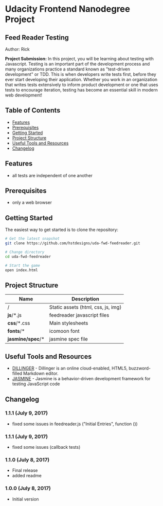 # Udacity Frontend Nanodegree Project
## Feed Reader Testing
Author: Rick

**Project Submission:**
In this project, you will be learning about testing with Javascript. Testing is an important part of the development process and many organizations practice a standard known as "test-driven development" or TDD. This is when developers write tests first, before they ever start developing their application.
Whether you work in an organization that writes tests extensively to inform product development or one that uses tests to encourage iteration, testing has become an essential skill in modern web development!

## Table of Contents
- [Features](#features)
- [Prerequisites](#prerequisites)
- [Getting Started](#getting-started)
- [Project Structure](#project-structure)
- [Useful Tools and Resources](#useful-tools-and-resources)
- [Changelog](#changelog)

## Features
- all tests are independent of one another

## Prerequisites
- only a web browser

## Getting Started
The easiest way to get started is to clone the repository:

```bash
# Get the latest snapshot
git clone https://github.com/hstdesigns/uda-fwd-feedreader.git

# Change directory
cd uda-fwd-feedreader

# Start the game
open index.html
```

## Project Structure
| Name                                  | Description                                                   |
| ------------------------------------- | ------------------------------------------------------------- |
| /                                     | Static assets (html, css, js, img)                            |
| **js**/*.js                           | feedreader javascript files                                   |
| **css**/*.css                         | Main stylesheets                                              |
| **fonts**/*                           | icomoon font                                                  |
| **jasmine/spec**/*                    | jasmine spec file                                             |

## Useful Tools and Resources
- [DILLINGER](http://dillinger.io/) - Dillinger is an online cloud-enabled, HTML5, buzzword-filled Markdown editor.
- [JASMINE](https://jasmine.github.io/) - Jasmine is a behavior-driven development framework for testing JavaScript code

## Changelog

### 1.1.1 (July 9, 2017)
- fixed some issues in feedreader.js ("Initial Entries", function ())

### 1.1.1 (July 9, 2017)
- fixed some issues (callback tests)

### 1.1.0 (July 8, 2017)
- Final release
- added readme

### 1.0.0 (July 8, 2017)
- Initial version
